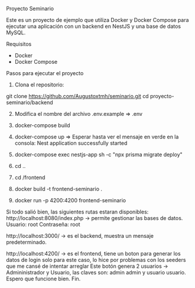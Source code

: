 Proyecto Seminario

Este es un proyecto de ejemplo que utiliza Docker y Docker Compose para ejecutar una aplicación con un backend en NestJS y una base de datos MySQL.

Requisitos

- Docker
- Docker Compose

Pasos para ejecutar el proyecto

1. Clona el repositorio:

 git clone https://github.com/Augustoxtmh/seminario.git
 cd proyecto-seminario/backend

2. Modifica el nombre del archivo .env.example => .env

3. docker-compose build
  
5. docker-compose up => Esperar hasta ver el mensaje en verde en la consola: Nest application successfully started
   
7. docker-compose exec nestjs-app sh -c "npx prisma migrate deploy"

8. cd ..
9. cd /frontend

10. docker build -t frontend-seminario .
11. docker run -p 4200:4200 frontend-seminario

Si todo salió bien, las siguientes rutas estaran disponibles:
http://localhost:8080/index.php -> permite gestionar las bases de datos.
Usuario: root Contraseña: root

http://localhost:3000/ -> es el backend, muestra un mensaje predeterminado.

http://localhost:4200/ -> es el frontend, tiene un boton para generar los datos de login solo para este caso, lo hice por problemas con los seeders que me cansé de intentar arreglar
Este botón genera 2 usuarios -> Admininistrador y Usuario, las claves son: admin admin y usuario usuario.
Espero que funcione bien.
Fin.
